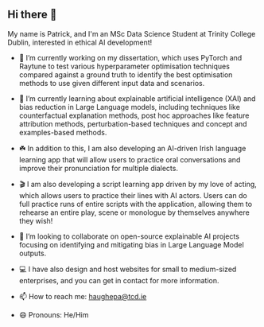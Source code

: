 ## Hi there 👋

My name is Patrick, and I'm an MSc Data Science Student at Trinity College Dublin, interested in ethical AI development!

- 🔭 I’m currently working on my dissertation, which uses PyTorch and Raytune to test various hyperparameter optimisation techniques compared against a ground truth to identify the best optimisation methods to use given different input data and scenarios.
  
- 🌱 I’m currently learning about explainable artificial intelligence (XAI) and bias reduction in Large Language models, including techniques like counterfactual explanation methods, post hoc approaches like 
feature attribution methods, perturbation-based techniques and concept and examples-based methods.

- ☘️ In addition to this, I am also developing an AI-driven Irish language learning app that will allow users to practice oral conversations and improve their pronunciation for multiple dialects.
  
- 🎬 I am also developing a script learning app driven by my love of acting, which allows users to practice their lines with AI actors. Users can do full practice runs of entire scripts with the application, allowing them to rehearse an entire play, scene or monologue by themselves anywhere they wish!
  
- 👯 I’m looking to collaborate on open-source explainable AI projects focusing on identifying and mitigating bias in Large Language Model outputs.

- 💻 I have also design and host websites for small to medium-sized enterprises, and you can get in contact for more information.
  
- 📫 How to reach me: haughepa@tcd.ie
  
- 😄 Pronouns: He/Him

